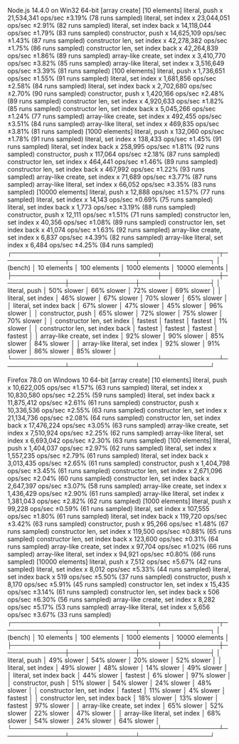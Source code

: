 Node.js 14.4.0 on Win32 64-bit
[array create]
  [10 elements]
    literal, push x 21,534,341 ops/sec ±3.19% (78 runs sampled)
    literal, set index x 23,044,051 ops/sec ±2.91% (82 runs sampled)
    literal, set index back x 14,118,044 ops/sec ±1.79% (83 runs sampled)
    constructor, push x 14,625,109 ops/sec ±1.43% (87 runs sampled)
    constructor len, set index x 42,278,382 ops/sec ±1.75% (86 runs sampled)
    constructor len, set index back x 42,264,839 ops/sec ±1.86% (89 runs sampled)
    array-like create, set index x 3,410,770 ops/sec ±3.82% (85 runs sampled)
    array-like literal, set index x 3,516,649 ops/sec ±3.39% (81 runs sampled)
  [100 elements]
    literal, push x 1,736,651 ops/sec ±1.55% (91 runs sampled)
    literal, set index x 1,681,856 ops/sec ±2.58% (84 runs sampled)
    literal, set index back x 2,702,680 ops/sec ±2.70% (90 runs sampled)
    constructor, push x 1,420,166 ops/sec ±2.48% (89 runs sampled)
    constructor len, set index x 4,920,633 ops/sec ±1.82% (85 runs sampled)
    constructor len, set index back x 5,045,266 ops/sec ±1.24% (77 runs sampled)
    array-like create, set index x 492,455 ops/sec ±3.51% (84 runs sampled)
    array-like literal, set index x 469,835 ops/sec ±3.81% (81 runs sampled)
  [1000 elements]
    literal, push x 132,060 ops/sec ±1.78% (91 runs sampled)
    literal, set index x 138,433 ops/sec ±1.45% (91 runs sampled)
    literal, set index back x 258,995 ops/sec ±1.81% (92 runs sampled)
    constructor, push x 117,064 ops/sec ±2.18% (87 runs sampled)
    constructor len, set index x 464,441 ops/sec ±1.46% (89 runs sampled)
    constructor len, set index back x 467,992 ops/sec ±1.22% (93 runs sampled)
    array-like create, set index x 71,689 ops/sec ±3.77% (87 runs sampled)
    array-like literal, set index x 66,052 ops/sec ±3.35% (83 runs sampled)
  [10000 elements]
    literal, push x 12,888 ops/sec ±1.57% (77 runs sampled)
    literal, set index x 14,143 ops/sec ±0.69% (75 runs sampled)
    literal, set index back x 1,773 ops/sec ±3.19% (88 runs sampled)
    constructor, push x 12,111 ops/sec ±1.51% (71 runs sampled)
    constructor len, set index x 40,356 ops/sec ±1.08% (89 runs sampled)
    constructor len, set index back x 41,074 ops/sec ±1.63% (92 runs sampled)
    array-like create, set index x 6,837 ops/sec ±4.39% (82 runs sampled)
    array-like literal, set index x 6,484 ops/sec ±4.25% (84 runs sampled)
┌─────────────────────────────────┬─────────────┬──────────────┬───────────────┬────────────────┐
│             (bench)             │ 10 elements │ 100 elements │ 1000 elements │ 10000 elements │
├─────────────────────────────────┼─────────────┼──────────────┼───────────────┼────────────────┤
│          literal, push          │ 50% slower  │  66% slower  │  72% slower   │   69% slower   │
│       literal, set index        │ 46% slower  │  67% slower  │  70% slower   │   65% slower   │
│     literal, set index back     │ 67% slower  │  47% slower  │  45% slower   │   96% slower   │
│        constructor, push        │ 65% slower  │  72% slower  │  75% slower   │   70% slower   │
│   constructor len, set index    │   fastest   │   fastest    │    fastest    │   1% slower    │
│ constructor len, set index back │   fastest   │   fastest    │    fastest    │    fastest     │
│  array-like create, set index   │ 92% slower  │  90% slower  │  85% slower   │   84% slower   │
│  array-like literal, set index  │ 92% slower  │  91% slower  │  86% slower   │   85% slower   │
└─────────────────────────────────┴─────────────┴──────────────┴───────────────┴────────────────┘

Firefox 78.0 on Windows 10 64-bit
[array create]
  [10 elements]
    literal, push x 10,622,005 ops/sec ±1.57% (63 runs sampled)
    literal, set index x 10,830,580 ops/sec ±2.25% (59 runs sampled)
    literal, set index back x 11,875,412 ops/sec ±2.61% (61 runs sampled)
    constructor, push x 10,336,536 ops/sec ±2.55% (63 runs sampled)
    constructor len, set index x 21,134,736 ops/sec ±2.08% (64 runs sampled)
    constructor len, set index back x 17,476,224 ops/sec ±3.05% (63 runs sampled)
    array-like create, set index x 7,510,924 ops/sec ±2.25% (62 runs sampled)
    array-like literal, set index x 6,693,042 ops/sec ±2.30% (63 runs sampled)
  [100 elements]
    literal, push x 1,404,037 ops/sec ±2.97% (62 runs sampled)
    literal, set index x 1,557,235 ops/sec ±2.79% (61 runs sampled)
    literal, set index back x 3,013,435 ops/sec ±2.65% (61 runs sampled)
    constructor, push x 1,404,798 ops/sec ±3.45% (61 runs sampled)
    constructor len, set index x 2,671,096 ops/sec ±2.04% (60 runs sampled)
    constructor len, set index back x 2,647,397 ops/sec ±3.07% (58 runs sampled)
    array-like create, set index x 1,436,429 ops/sec ±2.90% (61 runs sampled)
    array-like literal, set index x 1,381,043 ops/sec ±2.82% (62 runs sampled)
  [1000 elements]
    literal, push x 99,228 ops/sec ±0.59% (61 runs sampled)
    literal, set index x 107,555 ops/sec ±1.80% (61 runs sampled)
    literal, set index back x 119,720 ops/sec ±3.42% (63 runs sampled)
    constructor, push x 95,266 ops/sec ±1.48% (67 runs sampled)
    constructor len, set index x 119,500 ops/sec ±0.88% (65 runs sampled)
    constructor len, set index back x 123,600 ops/sec ±0.31% (64 runs sampled)
    array-like create, set index x 97,704 ops/sec ±1.02% (66 runs sampled)
    array-like literal, set index x 94,921 ops/sec ±0.80% (66 runs sampled)
  [10000 elements]
    literal, push x 7,512 ops/sec ±5.67% (42 runs sampled)
    literal, set index x 8,012 ops/sec ±5.33% (44 runs sampled)
    literal, set index back x 519 ops/sec ±5.50% (37 runs sampled)
    constructor, push x 8,170 ops/sec ±5.91% (45 runs sampled)
    constructor len, set index x 15,435 ops/sec ±3.14% (61 runs sampled)
    constructor len, set index back x 506 ops/sec ±6.30% (56 runs sampled)
    array-like create, set index x 8,282 ops/sec ±5.17% (53 runs sampled)
    array-like literal, set index x 5,656 ops/sec ±3.67% (33 runs sampled)
┌─────────────────────────────────┬─────────────┬──────────────┬───────────────┬────────────────┐
│             (bench)             │ 10 elements │ 100 elements │ 1000 elements │ 10000 elements │
├─────────────────────────────────┼─────────────┼──────────────┼───────────────┼────────────────┤
│          literal, push          │ 49% slower  │  54% slower  │  20% slower   │   52% slower   │
│       literal, set index        │ 49% slower  │  48% slower  │  14% slower   │   49% slower   │
│     literal, set index back     │ 44% slower  │   fastest    │   6% slower   │   97% slower   │
│        constructor, push        │ 51% slower  │  54% slower  │  24% slower   │   48% slower   │
│   constructor len, set index    │   fastest   │  11% slower  │   4% slower   │    fastest     │
│ constructor len, set index back │ 18% slower  │  13% slower  │    fastest    │   97% slower   │
│  array-like create, set index   │ 65% slower  │  52% slower  │  22% slower   │   47% slower   │
│  array-like literal, set index  │ 68% slower  │  54% slower  │  24% slower   │   64% slower   │
└─────────────────────────────────┴─────────────┴──────────────┴───────────────┴────────────────┘
